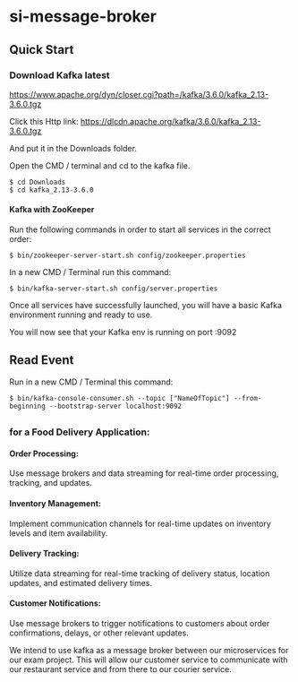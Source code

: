 # si-message-broker

## Quick Start ##
### Download Kafka latest ###
https://www.apache.org/dyn/closer.cgi?path=/kafka/3.6.0/kafka_2.13-3.6.0.tgz

Click this Http link:
https://dlcdn.apache.org/kafka/3.6.0/kafka_2.13-3.6.0.tgz

And put it in the Downloads folder.

Open the CMD / terminal and cd to the kafka file.
```
$ cd Downloads
$ cd kafka_2.13-3.6.0
```
#### Kafka with ZooKeeper ####
Run the following commands in order to start all services in the correct order:

```
$ bin/zookeeper-server-start.sh config/zookeeper.properties
```

In a new CMD / Terminal run this command:

```
$ bin/kafka-server-start.sh config/server.properties
```
Once all services have successfully launched, you will have a basic Kafka environment running and ready to use.

You will now see that your Kafka env is running on port :9092

## Read Event ##
Run in a new CMD / Terminal this command:
```
$ bin/kafka-console-consumer.sh --topic ["NameOfTopic"] --from-beginning --bootstrap-server localhost:9092
```

##

### for a Food Delivery Application: ###
#### Order Processing: ####

Use message brokers and data streaming for real-time order processing, tracking, and updates.
#### Inventory Management: ####

Implement communication channels for real-time updates on inventory levels and item availability.
#### Delivery Tracking: ####

Utilize data streaming for real-time tracking of delivery status, location updates, and estimated delivery times.
#### Customer Notifications: ####

Use message brokers to trigger notifications to customers about order confirmations, delays, or other relevant updates.


We intend to use kafka as a message broker between our microservices for our exam project. This will allow our customer service to communicate with our restaurant service and from there to our courier service.

